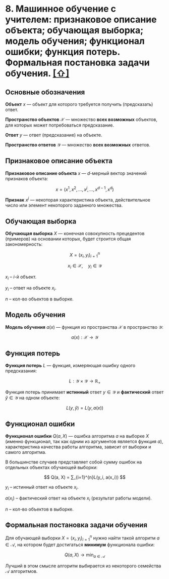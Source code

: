 # 8. Машинное обучение с учителем: признаковое описание объекта; обучающая выборка; модель обучения; функционал ошибки; функция потерь. Формальная постановка задачи обучения. [[⇧]](../questions-list.md)

## Основные обозначения

**Объект** $x$ — объект для которого требуется получить (предсказать) ответ.

**Пространство объектов** $\mathcal{X}$ — множество **всех возможных** объектов, для которых может потребоваться предсказание.

**Ответ** $y$ — ответ (предсказание) на объекте.

**Пространство ответов** $\mathcal{Y}$ — множество **всех возможных** ответов.

## Признаковое описание объекта

**Признаковое описание объекта** $x$ — $d$-мерный вектор значений признаков объекта:

$$
x = (x^1, x^2, \ldots, x^j, \ldots, x^{d-1}, x^d)
$$

**Признак** $x^j$ — некоторая характеристика объекта, действительное число или элемент некоторого заданного множества.

## Обучающая выборка

**Обучающая выборка** $X$ — конечная совокупность прецедентов (примеров) на основании которых, будет строится общая закономерность:

$$
X = (x_i, y_i)_{i=1}^n
$$

$$
x_i \in \mathcal{X}, \quad y_i \in \mathcal{Y}
$$

$x_i$ – $i$-й объект.

$y_i$ – ответ на объекте $x_i$.

$n$ – кол-во объектов в выборке.

## Модель обучения

**Модель обучения** $a(x)$ — функция из пространства $\mathcal{X}$ в пространство $\mathcal{Y}$:

$$a(x): \mathcal{X} \rightarrow \mathcal{Y}$$

## Функция потерь

**Функция потерь** $L$ — функция, измеряющая ошибку одного предсказания:

$$L : \mathcal{Y} \times \mathcal{Y} → \mathbb{R}_+$$

Функция потерь принимает **истинный** ответ $y \in \mathcal{Y}$ и **фактический** ответ $\hat{y} \in \mathcal{Y}$ на одном объекте:

$$
L(y,\hat{y}) = L(y, a(x))
$$

## Функционал ошибки

**Функционал ошибки** $Q(a, X)$ — ошибка алгоритма $a$ на выборке $X$ (именно функционал, так как одним из аргументов является функция $a$), характеристика качества работы алгоритма, зависит от выборки и самого алгоритма.

В большинстве случаев представляет собой сумму ошибок на отдельных объектах обучающей выборки:

$$
Q(a, X) = ∑_{i=1}^{n}L(y_i, a(x_i))
$$

$y_i$ – истинный ответ на объекте $x_i$.

$a(x_i)$ – фактический ответ на объекте $x_i$ (результат работы модели).

$n$ – кол-во объектов в выборке.

## Формальная постановка задачи обучения

Для обучающей выборки $X= (x_i, y_i)_{i=1}^n$ нужно найти такой алгоритм $a \in \mathcal{A}$, на котором будет достигаться **минимум** функционала ошибки:

$$Q(a, X) → \min_{a \in \mathcal{A}}$$

Лучший в этом смысле алгоритм выбирается из некоторого семейства $\mathcal{A}$ алгоритмов.

